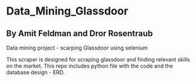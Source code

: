 # Data_Mining_Glassdoor
## By Amit Feldman and Dror Rosentraub
Data mining project - scarping Glassdoor using selenium

This scraper is designed for scraping glassdoor and finding relevant skills on the market.
This repo includes python file with the code and the database design - ERD.
